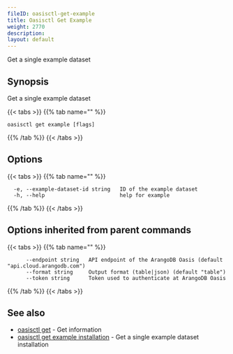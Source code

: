 ```yaml
---
fileID: oasisctl-get-example
title: Oasisctl Get Example
weight: 2770
description: 
layout: default
---
```

Get a single example dataset

## Synopsis

Get a single example dataset

{{< tabs >}}
{{% tab name="" %}}
```
oasisctl get example [flags]
```
{{% /tab %}}
{{< /tabs >}}

## Options

{{< tabs >}}
{{% tab name="" %}}
```
  -e, --example-dataset-id string   ID of the example dataset
  -h, --help                        help for example
```
{{% /tab %}}
{{< /tabs >}}

## Options inherited from parent commands

{{< tabs >}}
{{% tab name="" %}}
```
      --endpoint string   API endpoint of the ArangoDB Oasis (default "api.cloud.arangodb.com")
      --format string     Output format (table|json) (default "table")
      --token string      Token used to authenticate at ArangoDB Oasis
```
{{% /tab %}}
{{< /tabs >}}

## See also

* [oasisctl get]()	 - Get information
* [oasisctl get example installation](oasisctl-get-example-installation)	 - Get a single example dataset installation


